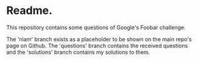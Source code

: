 # Readme.
This repository contains some questions of Google's Foobar challenge.

The 'niam' branch exists as a placeholder to be shown on the main repo's page on Github.
The 'questions' branch contains the received questions and the 'solutions' branch contains my solutions
to them.

